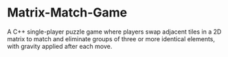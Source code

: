# Matrix-Match-Game
A C++ single-player puzzle game where players swap adjacent tiles in a 2D matrix to match and eliminate groups of three or more identical elements, with gravity applied after each move.
